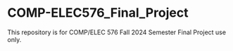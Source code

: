 # COMP-ELEC576_Final_Project
This repository is for COMP/ELEC 576 Fall 2024 Semester Final Project use only.
